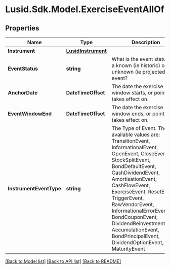 # Lusid.Sdk.Model.ExerciseEventAllOf

## Properties

Name | Type | Description | Notes
------------ | ------------- | ------------- | -------------
**Instrument** | [**LusidInstrument**](LusidInstrument.md) |  | 
**EventStatus** | **string** | What is the event status, is it a known (ie historic) or unknown (ie projected) event? | 
**AnchorDate** | **DateTimeOffset** | The date the exercise window starts, or point it takes effect on. | 
**EventWindowEnd** | **DateTimeOffset** | The date the exercise window ends, or point it takes effect on. | [optional] [readonly] 
**InstrumentEventType** | **string** | The Type of Event. The available values are: TransitionEvent, InformationalEvent, OpenEvent, CloseEvent, StockSplitEvent, BondDefaultEvent, CashDividendEvent, AmortisationEvent, CashFlowEvent, ExerciseEvent, ResetEvent, TriggerEvent, RawVendorEvent, InformationalErrorEvent, BondCouponEvent, DividendReinvestmentEvent, AccumulationEvent, BondPrincipalEvent, DividendOptionEvent, MaturityEvent | 

[[Back to Model list]](../README.md#documentation-for-models) [[Back to API list]](../README.md#documentation-for-api-endpoints) [[Back to README]](../README.md)

